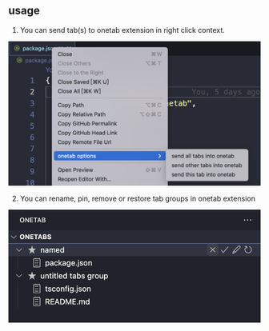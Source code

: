 ## usage

1. You can send tab(s) to onetab extension in right click context.

![demo1](https://github.com/hsqStephenZhang/vscode-onetab/blob/main/images/demo1.png)

2. You can rename, pin, remove or restore tab groups in onetab extension

![demo2](https://github.com/hsqStephenZhang/vscode-onetab/blob/main/images/demo2.png)
